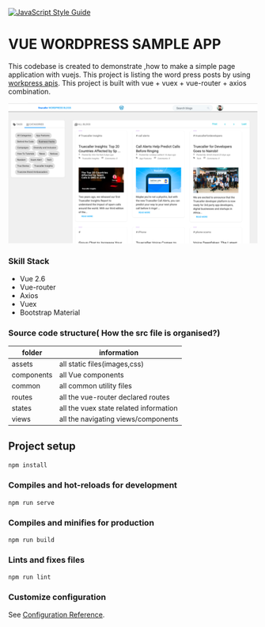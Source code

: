 [![JavaScript Style Guide](https://img.shields.io/badge/code_style-standard-brightgreen.svg)](https://standardjs.com)

# VUE WORDPRESS SAMPLE APP
This codebase is created to demonstrate ,how to make a simple page application with vuejs. This project is listing the word press posts by using [workpress apis](https://developer.wordpress.com/docs/api/).
This project is built with vue + vuex + vue-router + axios combination.

![alt text](https://github.com/ganeshsreedharan/vue-wordpress-sample-app/blob/master/Screenshot.png)

### Skill Stack
- Vue 2.6
- Vue-router
- Axios
- Vuex
- Bootstrap Material

### Source code structure( How the src file is organised?)
folder | information 
--- | ---
assets | all static files(images,css)
components| all Vue components
common| all common utility files 
routes| all the vue-router declared routes
states| all the vuex state related information
views|  all the  navigating views/components  

## Project setup
```
npm install
```

### Compiles and hot-reloads for development
```
npm run serve
```

### Compiles and minifies for production
```
npm run build
```

### Lints and fixes files
```
npm run lint
```

### Customize configuration
See [Configuration Reference](https://cli.vuejs.org/config/).
